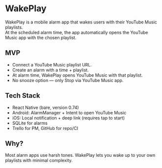 # WakePlay

WakePlay is a mobile alarm app that wakes users with their YouTube Music playlists.  
At the scheduled alarm time, the app automatically opens the YouTube Music app with the chosen playlist.

## MVP
- Connect a YouTube Music playlist URL.
- Create an alarm with a time + playlist.
- At alarm time, WakePlay opens YouTube Music with that playlist.
- No snooze option — only Stop via YouTube Music app.

## Tech Stack
- React Native (bare, version 0.74)
- Android: AlarmManager + Intent to open YouTube Music
- iOS: Local notification + deep link (requires tap to start)
- SQLite for alarms
- Trello for PM, GitHub for repo/CI

## Why?
Most alarm apps use harsh tones. WakePlay lets you wake up to your own playlists with minimal complexity.


